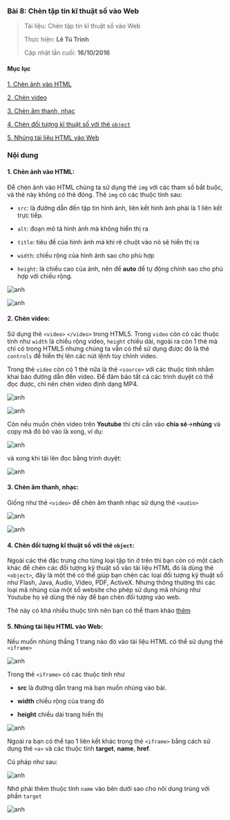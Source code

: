 ### Bài 8: Chèn tập tin kĩ thuật số vào Web

> Tài liệu: Chèn tập tin kĩ thuật số vào Web
> 
> Thực hiện: **Lê Tú Trinh**
> 
> Cập nhật lần cuối: **16/10/2016**

#### Mục lục

[1. Chèn ảnh vào HTML](#01)

[2. Chèn video](#02)

[3. Chèn âm thanh, nhạc](#03)

[4. Chèn đối tượng kĩ thuật số với thẻ `object`](#04)

[5. Nhúng tài liệu HTML vào Web](#05)

### Nội dung

<a name="01"></a>
#### 1. Chèn ảnh vào HTML:

Để chèn ảnh vào HTML chúng ta sử dụng thẻ `img` với các tham số bắt buộc, và thẻ này không có thẻ đóng. Thẻ `img` có các thuộc tính sau:

- `src`: là đường dẫn đến tập tin hình ảnh, liên kết hình ảnh phải là 1 liên kết trực tiếp.

- `alt`: đoạn mô tả hình ảnh mà không hiển thị ra

- `title`: tiêu đề của hình ảnh mà khi rê chuột vào nó sẽ hiển thị ra

- `width`: chiều rộng của hình ảnh sao cho phù hợp

- `height`: là chiều cao của ảnh, nên để **auto** để tự động chỉnh sao cho phù hợp với chiều rộng.

![anh](http://i.imgur.com/qfDGcQr.png)

![anh](http://i.imgur.com/Sc74xzt.png)

<a name="02"></a>
#### 2. Chèn video:

Sử dụng thẻ `<video>` `</video>` trong HTML5. Trong `video` còn có các thuộc tính như `width` là chiều rộng video, `height` chiều dài, ngoài ra còn 1 thẻ mà chỉ có trong  HTML5 nhưng chúng ta vẫn có thể sử dụng được đó là thẻ `controls` để hiển thị lên các nút lệnh tùy chỉnh video.

Trong thẻ `video` còn có 1 thẻ nữa là thẻ `<source>` với các thuộc tính nhằm khai báo đường dẫn đến video. Để đảm bảo tất cả các trình duyệt có thể đọc được, chỉ nên chèn video định dạng MP4.

![anh](http://i.imgur.com/WowRhgl.png)

![anh](http://i.imgur.com/1pXIbjb.png)

Còn nếu muốn chèn video trên **Youtube** thì chỉ cần vào **chia sẻ**->**nhúng** và copy mã đó bỏ vào là xong, ví dụ:

![anh](http://i.imgur.com/NC3d0rd.png)

và xong khi tải lên đọc bằng trình duyệt:

![anh](http://i.imgur.com/zQ0FLor.png)

<a name="03"></a>
#### 3. Chèn âm thanh, nhạc:

Giống như thẻ `<video>` để chèn âm thanh nhạc sử dụng thẻ `<audio>`

![anh](http://i.imgur.com/6F4xA0Z.png)

![anh](http://i.imgur.com/64vvMaT.png)

<a name="04"></a>
#### 4. Chèn đối tượng kĩ thuật số với thẻ `object`:

Ngoài các thẻ đặc trưng cho từng loại tập tin ở trên thì bạn còn có một cách khác để chèn các đối tượng kỹ thuật số vào tài liệu HTML đó là dùng thẻ `<object>`, đây là một thẻ có thể giúp bạn chèn các loại đối tượng kỹ thuật số như Flash, Java, Audio, Video, PDF, ActiveX. Nhưng thông thường thì các loại mã nhúng của một số website cho phép sử dụng mã nhúng như Youtube họ sẽ dùng thẻ này để bạn chèn đối tượng vào web.

Thẻ này có khá nhiều thuộc tính nên bạn có thể tham khảo [thêm](http://www.w3schools.com/tags/tag_object.asp)

<a name="05"></a>
#### 5. Nhúng tài liệu HTML vào Web:

Nếu muốn nhúng thẳng 1 trang nào đó vào tài liệu HTML có thể sử dụng thẻ `<iframe>`

![anh](http://i.imgur.com/Rsyjjin.png)

Trong thẻ `<iframe>` có các thuộc tính như 

- **src** là đường dẫn trang mà bạn muốn nhúng vào bài.

- **width** chiều rộng của trang đó

- **height** chiều dài trang hiển thị

![anh](http://i.imgur.com/S8oY5At.png)

Ngoài ra bạn có thể tạo 1 liên kết khác trong thẻ `<iframe>` bằng cách sử dụng thẻ `<a>` và các thuộc tính **target**, **name**, **href**.

Cú pháp như sau:

![anh](http://i.imgur.com/DcttNwE.png)

Nhớ phải thêm thuộc tính `name` vào bên dưới sao cho nôi dung trùng với phần `target`

![anh](http://i.imgur.com/vaH9dhz.png)





